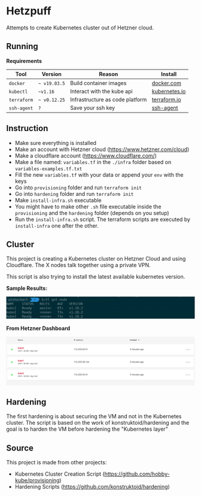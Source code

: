 # Hetzpuff
Attempts to create Kubernetes cluster out of Hetzner cloud.


## Running 

**Requirements**

Tool       | Version      | Reason                         | Install
---------- | ------------ | ------------------------------ | ------------------------------------------------------------------------------
`docker`   | `~ v19.03.5` | Build container images         | [docker.com](https://docs.docker.com/install/#supported-platforms)
`kubectl`  | `~v1.16` | Interact with the kube api     | [kubernetes.io](https://kubernetes.io/docs/tasks/tools/install-kubectl/)
`terraform` | `~ v0.12.25` | Infrastructure as code platform | [terraform.io](https://www.terraform.io/)
`ssh-agent` | `?` | Save your ssh key   | [ssh-agent](https://linux.die.net/man/1/ssh-agent)


## Instruction

- Make sure everything is installed
- Make an account with Hetzner cloud (https://www.hetzner.com/cloud)
- Make a cloudflare account (https://www.cloudflare.com/)
- Make a file named: `variables.tf` in the `./infra` folder based on `variables-examples.tf.txt`
- Fill the new `variables.tf` with your data or append your `env` with the keys
- Go into `provisioning` folder and run `terraform init`
- Go into `hardening` folder and run `terraform init`
- Make `install-infra.sh` executable
- You might have to make other `.sh` file executable inside the `provisioning` and the `hardening` folder (depends on you setup)
- Run the `install-infra.sh` script. The terraform scripts are executed by `install-infra` one after the other. 


## Cluster 

This project is creating a Kubernetes cluster on Hetzner Cloud and using Cloudflare.
The X nodes talk together using a private VPN. 

This script is also trying to install the latest available kubernetes version.

**Sample Results:**

![alt text](https://github.com/Winterhart/hetzpuff/blob/master/docs/fromKubeCtl.png "")

**From Hetzner Dashboard**

![alt text](https://github.com/Winterhart/hetzpuff/blob/master/docs/hetzner_cluster.png "")

## Hardening

The first hardening is about securing the VM and not in the Kubernetes cluster.
The script is based on the work of konstruktoid/hardening and the goal is to harden
the VM before hardening the "Kubernetes layer"



## Source

This project is made from other projects:

- Kubernetes Cluster Creation Script (https://github.com/hobby-kube/provisioning)
- Hardening Scripts (https://github.com/konstruktoid/hardening)
